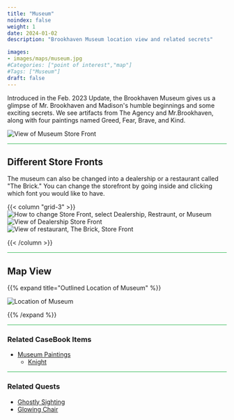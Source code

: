 ```yaml
---
title: "Museum"
noindex: false
weight: 1
date: 2024-01-02
description: "Brookhaven Museum location view and related secrets"

images:
- images/maps/museum.jpg
#Categories: ["point of interest","map"]
#Tags: ["Museum"]
draft: false
--- 
```


Introduced in the Feb. 2023 Update, the Brookhaven Museum gives us a glimpse of Mr. Brookhaven and Madison's humble beginnings and some exciting secrets. We see artifacts from The Agency and Mr.Brookhaven, along with four paintings named Greed, Fear, Brave, and Kind.

![View of Museum Store Front](/images/maps/museum.jpg)

<hr style="background-color: #28b44c" size=8>

## Different Store Fronts

The museum can also be changed into a dealership or a restaurant called "The Brick." You can change the storefront by going inside and clicking which font you would like to have.

{{< column "grid-3" >}}
![How to change Store Front, select Dealership, Restraunt, or Museum](/images/maps/store-select.jpg)
![View of Dealership Store Front](/images/maps/dealership.jpg)
![View of restaurant, The Brick, Store Front](/images/maps/the-brick.jpg)


{{< /column >}}

<hr style="background-color: #28b44c" size=8>

## Map View

{{% expand title="Outlined Location of Museum" %}}

![Location of Museum](/images/maps/museum.webp)

{{% /expand %}}

<hr style="background-color: #28b44c" size=8>

### Related CaseBook Items

- [Museum Paintings](/casebook/museum/)
    - [Knight](/casebook/museum/knight/)

<hr style="background-color: #28b44c" size=8>

### Related Quests

- [Ghostly Sighting](/lore/quests/ghostly_sighting/)
- [Glowing Chair](/lore/quests/glowing_chair/)